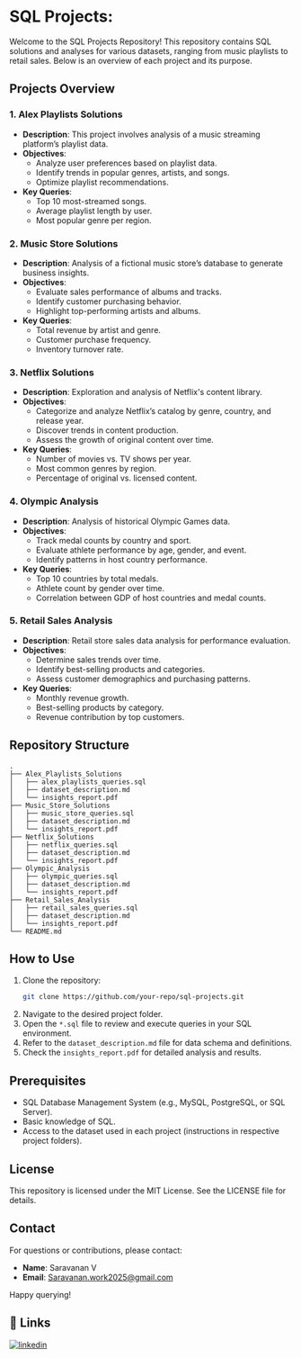 # SQL Projects:

Welcome to the SQL Projects Repository! This repository contains SQL solutions and analyses for various datasets, ranging from music playlists to retail sales. Below is an overview of each project and its purpose.

## Projects Overview

### 1. **Alex Playlists Solutions**
- **Description**: This project involves analysis of a music streaming platform’s playlist data.
- **Objectives**:
  - Analyze user preferences based on playlist data.
  - Identify trends in popular genres, artists, and songs.
  - Optimize playlist recommendations.
- **Key Queries**:
  - Top 10 most-streamed songs.
  - Average playlist length by user.
  - Most popular genre per region.

### 2. **Music Store Solutions**
- **Description**: Analysis of a fictional music store’s database to generate business insights.
- **Objectives**:
  - Evaluate sales performance of albums and tracks.
  - Identify customer purchasing behavior.
  - Highlight top-performing artists and albums.
- **Key Queries**:
  - Total revenue by artist and genre.
  - Customer purchase frequency.
  - Inventory turnover rate.

### 3. **Netflix Solutions**
- **Description**: Exploration and analysis of Netflix's content library.
- **Objectives**:
  - Categorize and analyze Netflix’s catalog by genre, country, and release year.
  - Discover trends in content production.
  - Assess the growth of original content over time.
- **Key Queries**:
  - Number of movies vs. TV shows per year.
  - Most common genres by region.
  - Percentage of original vs. licensed content.

### 4. **Olympic Analysis**
- **Description**: Analysis of historical Olympic Games data.
- **Objectives**:
  - Track medal counts by country and sport.
  - Evaluate athlete performance by age, gender, and event.
  - Identify patterns in host country performance.
- **Key Queries**:
  - Top 10 countries by total medals.
  - Athlete count by gender over time.
  - Correlation between GDP of host countries and medal counts.

### 5. **Retail Sales Analysis**
- **Description**: Retail store sales data analysis for performance evaluation.
- **Objectives**:
  - Determine sales trends over time.
  - Identify best-selling products and categories.
  - Assess customer demographics and purchasing patterns.
- **Key Queries**:
  - Monthly revenue growth.
  - Best-selling products by category.
  - Revenue contribution by top customers.

## Repository Structure
```
.
├── Alex_Playlists_Solutions
│   ├── alex_playlists_queries.sql
│   ├── dataset_description.md
│   └── insights_report.pdf
├── Music_Store_Solutions
│   ├── music_store_queries.sql
│   ├── dataset_description.md
│   └── insights_report.pdf
├── Netflix_Solutions
│   ├── netflix_queries.sql
│   ├── dataset_description.md
│   └── insights_report.pdf
├── Olympic_Analysis
│   ├── olympic_queries.sql
│   ├── dataset_description.md
│   └── insights_report.pdf
├── Retail_Sales_Analysis
│   ├── retail_sales_queries.sql
│   ├── dataset_description.md
│   └── insights_report.pdf
└── README.md
```

## How to Use
1. Clone the repository:
   ```bash
   git clone https://github.com/your-repo/sql-projects.git
   ```
2. Navigate to the desired project folder.
3. Open the `*.sql` file to review and execute queries in your SQL environment.
4. Refer to the `dataset_description.md` file for data schema and definitions.
5. Check the `insights_report.pdf` for detailed analysis and results.

## Prerequisites
- SQL Database Management System (e.g., MySQL, PostgreSQL, or SQL Server).
- Basic knowledge of SQL.
- Access to the dataset used in each project (instructions in respective project folders).

## License
This repository is licensed under the MIT License. See the LICENSE file for details.

## Contact
For questions or contributions, please contact:
- **Name**: Saravanan V
- **Email**: Saravanan.work2025@gmail.com

Happy querying!





## 🔗 Links
[![linkedin](https://img.shields.io/badge/linkedin-0A66C2?style=for-the-badge&logo=linkedin&logoColor=white)](https://www.linkedin.com/in/vsaravanan2025/)



